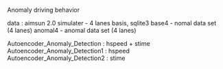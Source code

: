  Anomaly driving behavior
 
 data : aimsun 2.0 simulater - 4 lanes basis, sqlite3
   base4 - nomal data set (4 lanes)
   anomal4 - anomal data set (4 lanes)
  
  Autoencoder_Anomaly_Detection : hspeed + stime
  Autoencoder_Anomaly_Detection1 : hspeed
  Autoencoder_Anomaly_Detection2 : stime
  
  
 

